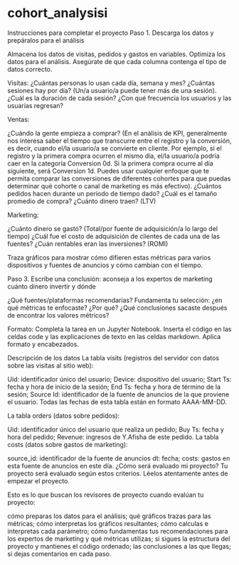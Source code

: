 # cohort_analysisi

Instrucciones para completar el proyecto
Paso 1. Descarga los datos y prepáralos para el análisis

Almacena los datos de visitas, pedidos y gastos en variables.  Optimiza los datos para el análisis. Asegúrate de que cada columna contenga el tipo de datos correcto.


Visitas:
¿Cuántas personas lo usan cada día, semana y mes?
¿Cuántas sesiones hay por día? (Un/a usuario/a puede tener más de una sesión).
¿Cuál es la duración de cada sesión?
¿Con qué frecuencia los usuarios y las usuarias regresan?

Ventas:
 
¿Cuándo la gente empieza a comprar? (En el análisis de KPI, generalmente nos interesa saber el tiempo que transcurre entre el registro y la conversión, es decir, cuando el/la usuario/a se convierte en cliente. Por ejemplo, si el registro y la primera compra ocurren el mismo día, el/la usuario/a podría caer en la categoría Conversion 0d. Si la primera compra ocurre al día siguiente, será Conversion 1d.  Puedes usar cualquier enfoque que te permita comparar las conversiones de diferentes cohortes para que puedas determinar qué cohorte o canal de marketing es más efectivo).
¿Cuántos pedidos hacen durante un período de tiempo dado?
¿Cuál es el tamaño promedio de compra?
¿Cuánto dinero traen? (LTV)

Marketing:
 
¿Cuánto dinero se gastó? (Total/por fuente de adquisición/a lo largo del tiempo)
¿Cuál fue el costo de adquisición de clientes de cada una de las fuentes?
¿Cuán rentables eran las inversiones? (ROMI)

Traza gráficos para mostrar cómo difieren estas métricas para varios dispositivos y fuentes de anuncios y cómo cambian con el tiempo. 

Paso 3. Escribe una conclusión: aconseja a los expertos de marketing cuánto dinero invertir y dónde

¿Qué fuentes/plataformas recomendarías?  Fundamenta tu selección: ¿en qué métricas te enfocaste?  ¿Por qué? ¿Qué conclusiones sacaste después de encontrar los valores métricos?

Formato: Completa la tarea en un Jupyter Notebook. Inserta el código en las celdas code y las explicaciones de texto en las celdas markdown. Aplica formato y encabezados.

Descripción de los datos
La tabla visits (registros del servidor con datos sobre las visitas al sitio web):

Uid: identificador único del usuario;
Device: dispositivo del usuario;
Start Ts: fecha y hora de inicio de la sesión;
End Ts: fecha y hora de término de la sesión;
Source Id: identificador de la fuente de anuncios de la que proviene el usuario.
Todas las fechas de esta tabla están en formato AAAA-MM-DD.

La tabla orders (datos sobre pedidos):

Uid: identificador único del usuario que realiza un pedido;
Buy Ts: fecha y hora del pedido;
Revenue: ingresos de Y.Afisha de este pedido.
La tabla costs (datos sobre gastos de marketing):

source_id: identificador de la fuente de anuncios
dt: fecha;
costs: gastos en esta fuente de anuncios en este día.
¿Cómo será evaluado mi proyecto?
Tu proyecto será evaluado según estos criterios. Léelos atentamente antes de empezar el proyecto.

Esto es lo que buscan los revisores de proyecto cuando evalúan tu proyecto:

cómo preparas los datos para el análisis;
qué gráficos trazas para las métricas;
cómo interpretas los gráficos resultantes;
cómo calculas e interpretas cada parámetro;
cómo fundamentas tus recomendaciones para los expertos de marketing y qué métricas utilizas;
si sigues la estructura del proyecto y mantienes el código ordenado;
las conclusiones a las que llegas;
si dejas comentarios en cada paso.